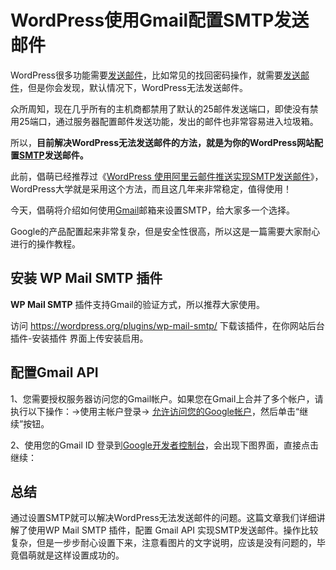 # WordPress使用Gmail配置SMTP发送邮件

WordPress很多功能需要[发送邮件](https://www.wpdaxue.com/tag/发送邮件)，比如常见的找回密码操作，就需要[发送邮件](https://www.wpdaxue.com/tag/发送邮件)，但是你会发现，默认情况下，WordPress无法发送邮件。

众所周知，现在几乎所有的主机商都禁用了默认的25邮件发送端口，即使没有禁用25端口，通过服务器配置邮件发送功能，发出的邮件也非常容易进入垃圾箱。

所以，**目前解决WordPress无法发送邮件的方法，就是为你的WordPress网站配置[SMTP](https://www.wpdaxue.com/tag/smtp)发送邮件。**

此前，倡萌已经推荐过《[WordPress 使用阿里云邮件推送实现SMTP发送邮件](https://www.wpdaxue.com/wordpress-aliyun-smtp.html)》，WordPress大学就是采用这个方法，而且这几年来非常稳定，值得使用！



今天，倡萌将介绍如何使用[Gmail](https://www.wpdaxue.com/tag/gmail)邮箱来设置SMTP，给大家多一个选择。

Google的产品配置起来非常复杂，但是安全性很高，所以这是一篇需要大家耐心进行的操作教程。



## 安装 WP Mail SMTP 插件

**WP Mail SMTP** 插件支持Gmail的验证方式，所以推荐大家使用。

访问 https://wordpress.org/plugins/wp-mail-smtp/ 下载该插件，在你网站后台 插件-安装插件 界面上传安装启用。

## 配置Gmail API

1、您需要授权服务器访问您的Gmail帐户。如果您在Gmail上合并了多个帐户，请执行以下操作：→使用主帐户登录→ [允许访问您的Google帐户](https://accounts.google.com/DisplayUnlockCaptcha)，然后单击“继续”按钮。

2、使用您的Gmail ID 登录到[Google开发者控制台](https://console.developers.google.com/flows/enableapi?apiid=gmail&pli=1&hl=zh-Hans)，会出现下图界面，直接点击继续：



## 总结

通过设置SMTP就可以解决WordPress无法发送邮件的问题。这篇文章我们详细讲解了使用WP Mail SMTP 插件，配置 Gmail API 实现SMTP发送邮件。操作比较复杂，但是一步步耐心设置下来，注意看图片的文字说明，应该是没有问题的，毕竟倡萌就是这样设置成功的。